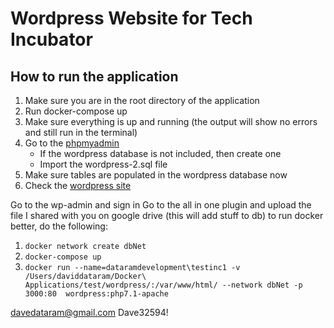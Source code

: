 # Wordpress Website for Tech Incubator
## How to run the application
1. Make sure you are in the root directory of the application
2. Run docker-compose up
3. Make sure everything is up and running (the output will show no errors and still run in the terminal)
4. Go to the [phpmyadmin](http://localhost:8181)
    - If the wordpress database is not included, then create one
    - Import the wordpress-2.sql file 
5. Make sure tables are populated in the wordpress database now
6. Check the [wordpress site](http://localhost:3000)


Go to the wp-admin and sign in
Go to the all in one plugin and upload the file I shared with you on google drive (this will add stuff to db)
to run docker better, do the following: 
1. `docker network create dbNet`
2. `docker-compose up`
3. `docker run --name=dataramdevelopment\testinc1 -v /Users/daviddataram/Docker\ Applications/test/wordpress/:/var/www/html/ --network dbNet -p 3000:80  wordpress:php7.1-apache`

davedataram@gmail.com
Dave32594!
